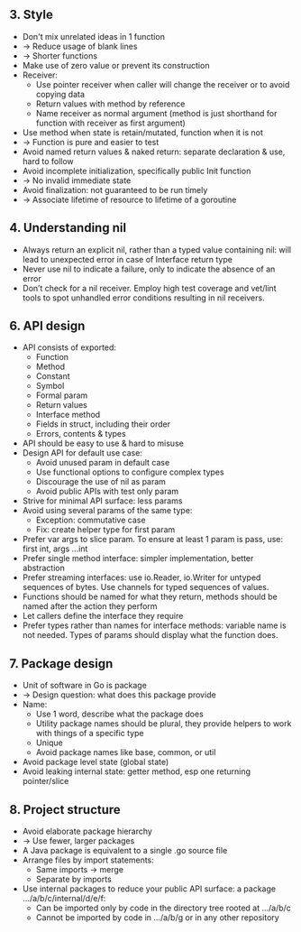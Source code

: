 ## 3. Style
- Don't mix unrelated ideas in 1 function
- -> Reduce usage of blank lines
- -> Shorter functions
- Make use of zero value or prevent its construction
- Receiver:
  - Use pointer receiver when caller will change the receiver or to avoid copying data
  - Return values with method by reference
  - Name receiver as normal argument (method is just shorthand for function with receiver as first argument)
- Use method when state is retain/mutated, function when it is not
- -> Function is pure and easier to test
- Avoid named return values & naked return: separate declaration & use, hard to follow
- Avoid incomplete initialization, specifically public Init function
- -> No invalid immediate state
- Avoid finalization: not guaranteed to be run timely
- -> Associate lifetime of resource to lifetime of a goroutine

## 4. Understanding nil
- Always return an explicit nil, rather than a typed value containing nil: will lead to unexpected error in case of Interface return type
- Never use nil to indicate a failure, only to indicate the absence of an error
- Don’t check for a nil receiver. Employ high test coverage and vet/lint tools to spot unhandled error conditions resulting in nil receivers.

## 6. API design
- API consists of exported:
  - Function
  - Method
  - Constant
  - Symbol
  - Formal param
  - Return values
  - Interface method
  - Fields in struct, including their order
  - Errors, contents & types
- API should be easy to use & hard to misuse
- Design API for default use case:
  - Avoid unused param in default case
  - Use functional options to configure complex types
  - Discourage the use of nil as param
  - Avoid public APIs with test only param
- Strive for minimal API surface: less params
- Avoid using several params of the same type:
  - Exception: commutative case
  - Fix: create helper type for first param
- Prefer var args to slice param. To ensure at least 1 param is pass, use: first int, args ...int
- Prefer single method interface: simpler implementation, better abstraction
- Prefer streaming interfaces: use io.Reader, io.Writer for untyped sequences of bytes. Use channels for typed sequences of values.
- Functions should be named for what they return, methods should be named after the action they perform
- Let callers define the interface they require
- Prefer types rather than names for interface methods: variable name is not needed. Types of params should display what the function does.

## 7. Package design
- Unit of software in Go is package
- -> Design question: what does this package provide
- Name:
  - Use 1 word, describe what the package does
  - Utility package names should be plural, they provide helpers to work with things of a specific type
  - Unique
  - Avoid package names like base, common, or util
- Avoid package level state (global state)
- Avoid leaking internal state: getter method, esp one returning pointer/slice

## 8. Project structure
- Avoid elaborate package hierarchy
- -> Use fewer, larger packages
- A Java package is equivalent to a single .go source file
- Arrange files by import statements:
  - Same imports -> merge
  - Separate by imports
- Use internal packages to reduce your public API surface: a package .../a/b/c/internal/d/e/f:
  - Can be imported only by code in the directory tree rooted at .../a/b/c
  - Cannot be imported by code in .../a/b/g or in any other repository